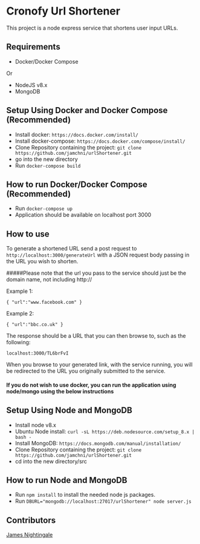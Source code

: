 # Cronofy Url Shortener
This project is a node express service that shortens user input URLs.

## Requirements
* Docker/Docker Compose

Or

* NodeJS v8.x
* MongoDB

## Setup Using Docker and Docker Compose (Recommended)
* Install docker: `https://docs.docker.com/install/`
* Install docker-compose: `https://docs.docker.com/compose/install/`
* Clone Repository containing the project: `git clone https://github.com/jamchni/urlShortener.git`
* go into the new directory
* Run `docker-compose build`

## How to run Docker/Docker Compose (Recommended)
* Run `docker-compose up`
* Application should be available on localhost port 3000

## How to use
To generate a shortened URL send a post request to `http://localhost:3000/generateUrl` with a JSON request body passing in the URL you wish to shorten.

#####Please note that the url you pass to the service should just be the domain name, not including http://

Example 1:

`
{
	"url":"www.facebook.com"
}
`

Example 2:

`
{
	"url":"bbc.co.uk"
}
`

The response should be a URL that you can then browse to, such as the following:

`localhost:3000/TL6brFvI`

When you browse to your generated link, with the service running, you will be redirected to the URL you originally submitted to the service.

#### If you do not wish to use docker, you can run the application using node/mongo using the below instructions

## Setup Using Node and MongoDB
* Install node v8.x 
* Ubuntu Node install: `curl -sL https://deb.nodesource.com/setup_8.x | bash -`
* Install MongoDB: `https://docs.mongodb.com/manual/installation/`
* Clone Repository containing the project: `git clone https://github.com/jamchni/urlShortener.git`
* cd into the new directory/src

## How to run Node and MongoDB
* Run `npm install` to install the needed node js packages.
* Run `DBURL="mongodb://localhost:27017/urlShortener" node server.js`

## Contributors
[James Nightingale](https://github.com/jamchni)